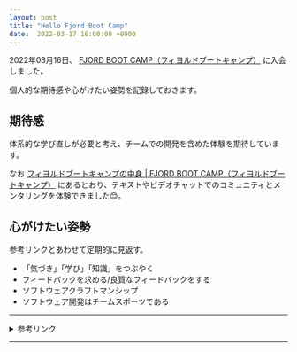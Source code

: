 ```yaml
---
layout: post
title: "Hello Fjord Boot Camp"
date:  2022-03-17 16:00:00 +0900
---
```


2022年03月16日、 [FJORD BOOT CAMP（フィヨルドブートキャンプ）](https://bootcamp.fjord.jp/) に入会しました。

個人的な期待感や心がけたい姿勢を記録しておきます。

## 期待感

体系的な学び直しが必要と考え、チームでの開発を含めた体験を期待しています。

なお [フィヨルドブートキャンプの中身 | FJORD BOOT CAMP（フィヨルドブートキャンプ）](https://bootcamp.fjord.jp/articles/34) にあるとおり、テキストやビデオチャットでのコミュニティとメンタリングを体験できました😊。

## 心がけたい姿勢

参考リンクとあわせて定期的に見返す。

* 「気づき」「学び」「知識」をつぶやく
* フィードバックを求める/良質なフィードバックをする
* ソフトウェアクラフトマンシップ
* ソフトウェア開発はチームスポーツである

---

<details>
<summary>参考リンク</summary>

- [アジャイルサムライ――達人開発者への道 | コンピュータ・一般書,プログラミング・開発,開発技法 | Ohmsha](https://shop.ohmsha.co.jp/shopdetail/000000001901/)
- [Clean Agile 基本に立ち戻れ【委託】 - 達人出版会](https://tatsu-zine.com/books/clean-agile)
- [Slack OJTチャンネルガイドライン - ゆめみオープン・ハンドブック（情報ポータル）](https://notion.yumemi.co.jp/ojt/slack-ojt)
- [フィードバックガイドライン ver0.8 - ゆめみオープン・ハンドブック（情報ポータル）](https://notion.yumemi.co.jp/ojt/ver08)
- [うまくフィードバックをもらうためのTips - Konifar's ZATSU](https://konifar-zatsu.hatenadiary.jp/entry/2019/04/03/182930)
- [人から相談を受ける時に気をつけること - Konifar's ZATSU](https://konifar-zatsu.hatenadiary.jp/entry/2021/12/24/172900)
- [組織の透明性を高めるための情報を受け取る側のスタンス - Konifar's ZATSU](https://konifar-zatsu.hatenadiary.jp/entry/2021/08/27/201444)
- [Fjorb Boot Camp as a Gate - Speaker Deck](https://speakerdeck.com/kakutani/fjorb-boot-camp-as-a-gate?slide=96)
- [『デザイン思考』という言葉にデザイナーとして改めて向き合って考えた結果得られたもの - ペパボテックブログ](https://tech.pepabo.com/2020/10/23/design-thinking/)

</details>

---

